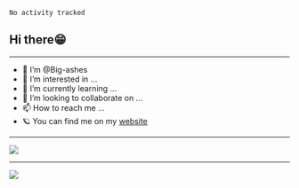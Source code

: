 <!--START_SECTION:waka-->

```text
No activity tracked
```

<!--END_SECTION:waka-->
## Hi there😁
---
- 👋 I’m @Big-ashes
- 👀 I’m interested in ...
- 🌱 I’m currently learning ...
- 💞️ I’m looking to collaborate on ...
- 📫 How to reach me ...
- 🪐 You can find me on my [website](https://bigashes.com)
---
![](https://github-readme-stats.vercel.app/api?username=Big-ashes&show_icons=true&theme=tokyonight)

---
[![](https://github-readme-stats.vercel.app/api/top-langs/?username=Big-ashes)](https://github.com/anuraghazra/github-readme-stats)
